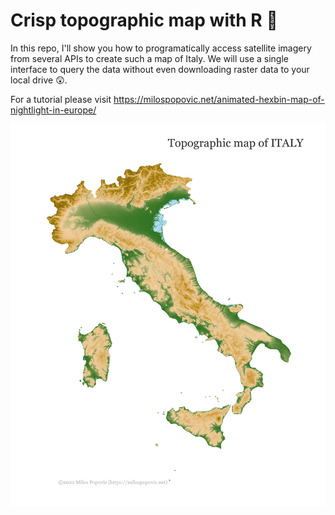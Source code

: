 # Crisp topographic map with R 🎉

In this repo, I'll show you how to programatically access satellite imagery from several APIs to create such a map of Italy. We will use a single interface to query the data without even downloading raster data to your local drive 😲. 

For a tutorial please visit https://milospopovic.net/animated-hexbin-map-of-nightlight-in-europe/

![alt text](https://github.com/milos-agathon/crisp-topographical-map-with-r/blob/main/photo1a.png?raw=true)
